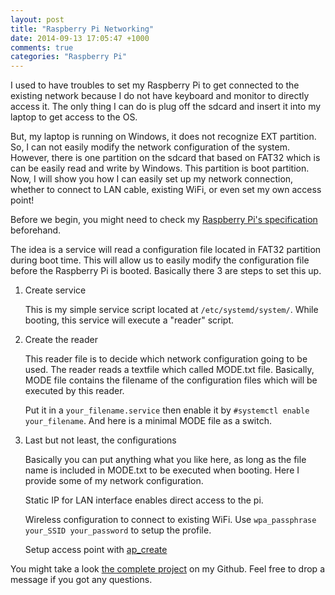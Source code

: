 ```yaml
---
layout: post
title: "Raspberry Pi Networking"
date: 2014-09-13 17:05:47 +1000
comments: true
categories: "Raspberry Pi"
---
```

I used to have troubles to set my Raspberry Pi to get connected to the existing network because I do not have keyboard and monitor to directly access it. The only thing I can do is plug off the sdcard and insert it into my laptop to get access to the OS.

But, my laptop is running on Windows, it does not recognize EXT partition. So, I can not easily modify the network configuration of the system. However, there is one partition on the sdcard that based on FAT32 which is can be easily read and write by Windows. This partition is boot partition. Now, I will show you how I can easily set up my network connection, whether to connect to LAN cable, existing WiFi, or even set my own access point!
<!-- more -->
Before we begin, you might need to check my [Raspberry Pi's specification](http://blog.eamca.com/blog/2014/bikinibottom/) beforehand.

The idea is a service will read a configuration file located in FAT32 partition during boot time. This will allow us to easily modify the configuration file before the Raspberry Pi is booted. Basically there 3 are steps to set this up.

1. Create service

   This is my simple service script located at `/etc/systemd/system/`. While booting, this service will execute a "reader" script.
   <script src="http://gist-it.eamca.com/github/spondbob/bikinibottom-mode/raw/master/bikinibottom-mode.service"></script>

2. Create the reader

   This reader file is to decide which network configuration going to be used. The reader reads a textfile which called MODE.txt file. Basically, MODE file contains the filename of the configuration files which will be executed by this reader.
   <script src="http://gist-it.eamca.com/github/spondbob/bikinibottom-mode/raw/master/bikinibottom-mode.sh"></script>
   Put it in a `your_filename.service` then enable it by `#systemctl enable your_filename`. And here is a minimal MODE file as a switch.
   <script src="http://gist-it.eamca.com/github/spondbob/bikinibottom-mode/raw/master/MODE.txt"></script>

3. Last but not least, the configurations

   Basically you can put anything what you like here, as long as the file name is included in MODE.txt to be executed when booting. Here I provide some of my network configuration.
   
   Static IP for LAN interface enables direct access to the pi.
   <script src="http://gist-it.eamca.com/github/spondbob/bikinibottom-mode/raw/master/scripts/eth0.sh"></script>
   
   Wireless configuration to connect to existing WiFi. Use `wpa_passphrase your_SSID your_password` to setup the profile.
   <script src="http://gist-it.eamca.com/github/spondbob/bikinibottom-mode/raw/master/scripts/wlan0.sh"></script>
   
   Setup access point with [ap_create](https://github.com/oblique/create_ap)
   <script src="http://gist-it.eamca.com/github/spondbob/bikinibottom-mode/raw/master/scripts/ap.sh"></script>

You might take a look [the complete project](https://github.com/spondbob/bikinibottom-mode/) on my Github. Feel free to drop a message if you got any questions.

